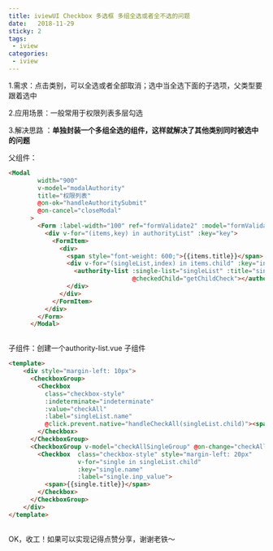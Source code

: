```yaml
---
title: iviewUI Checkbox 多选框 多组全选或者全不选的问题
date:   2018-11-29 
sticky: 2
tags:
 - iview
categories:
 - iview
---
```


1.需求：点击类别，可以全选或者全部取消；选中当全选下面的子选项，父类型要跟着选中

2.应用场景：一般常用于权限列表多层勾选

3.解决思路 ：**单独封装一个多组全选的组件，这样就解决了其他类别同时被选中的问题**

父组件：

```html
<Modal
        width="900"
        v-model="modalAuthority"
        title="权限列表"
        @on-ok="handleAuthoritySubmit"
        @on-cancel="closeModal"
      >
        <Form :label-width="100" ref="formValidate2" :model="formValidate2">
          <div v-for="(items,key) in authorityList" :key="key">
            <FormItem>
              <div>
                <span style="font-weight: 600;">{{items.title}}</span>
                <div v-for="(singleList,index) in items.child" :key="index">
                  <authority-list :single-list="singleList" :title="singleList.title" :icon="singleList.name"
                                  @checkedChild="getChildCheck"></authority-list>
                </div>
              </div>
            </FormItem>
          </div>
        </Form>
      </Modal>
```

![点击并拖拽以移动](data:image/gif;base64,R0lGODlhAQABAPABAP///wAAACH5BAEKAAAALAAAAAABAAEAAAICRAEAOw==)



子组件：创建一个authority-list.vue 子组件

```html
<template>
    <div style="margin-left: 10px">
      <CheckboxGroup>
        <Checkbox
          class="checkbox-style"
          :indeterminate="indeterminate"
          :value="checkAll"
          :label="singleList.name"
          @click.prevent.native="handleCheckAll(singleList.child)"><span style="font-weight: 600;">{{title}}</span>
        </Checkbox>
      </CheckboxGroup>
      <CheckboxGroup v-model="checkAllSingleGroup" @on-change="checkAllSingleGroupChange">
        <Checkbox  class="checkbox-style" style="margin-left: 20px"
                   v-for="single in singleList.child"
                   :key="single.name"
                   :label="single.inp_value">
          <span>{{single.title}}</span>
        </Checkbox>
      </CheckboxGroup>
    </div>
</template>
```

![点击并拖拽以移动](data:image/gif;base64,R0lGODlhAQABAPABAP///wAAACH5BAEKAAAALAAAAAABAAEAAAICRAEAOw==)

OK，收工！如果可以实现记得点赞分享，谢谢老铁～